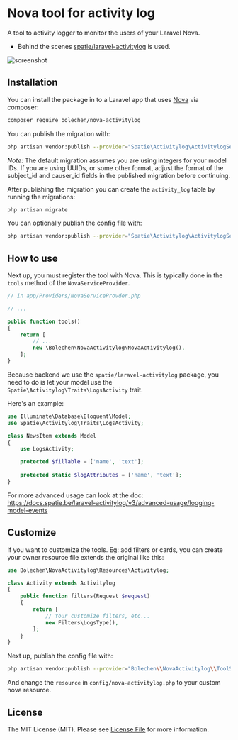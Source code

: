 # Nova tool for activity log

A tool to activity logger to monitor the users of your Laravel Nova.

- Behind the scenes [spatie/laravel-activitylog](https://github.com/spatie/laravel-activitylog) is used.

![screenshot](https://raw.githubusercontent.com/bolechen/nova-activitylog/master/docs/screenshot.png?20190308)


## Installation

You can install the package in to a Laravel app that uses [Nova](https://nova.laravel.com) via composer:

```bash
composer require bolechen/nova-activitylog
```

You can publish the migration with:
```bash
php artisan vendor:publish --provider="Spatie\Activitylog\ActivitylogServiceProvider" --tag="migrations"
```

*Note*: The default migration assumes you are using integers for your model IDs. If you are using UUIDs, or some other format, adjust the format of the subject_id and causer_id fields in the published migration before continuing.


After publishing the migration you can create the `activity_log` table by running the migrations:

```bash
php artisan migrate
```

You can optionally publish the config file with:

```bash
php artisan vendor:publish --provider="Spatie\Activitylog\ActivitylogServiceProvider" --tag="config"
```

## How to use

Next up, you must register the tool with Nova. This is typically done in the `tools` method of the `NovaServiceProvider`.

```php
// in app/Providers/NovaServiceProvder.php

// ...

public function tools()
{
    return [
        // ...
        new \Bolechen\NovaActivitylog\NovaActivitylog(),
    ];
}
```

Because backend we use the `spatie/laravel-activitylog` package, you need to do is let your model use the `Spatie\Activitylog\Traits\LogsActivity` trait.

Here's an example:

```php
use Illuminate\Database\Eloquent\Model;
use Spatie\Activitylog\Traits\LogsActivity;

class NewsItem extends Model
{
    use LogsActivity;

    protected $fillable = ['name', 'text'];
    
    protected static $logAttributes = ['name', 'text'];
}
```

For more advanced usage can look at the doc: https://docs.spatie.be/laravel-activitylog/v3/advanced-usage/logging-model-events


## Customize

If you want to customize the tools. Eg: add filters or cards, you can create your owner resource file extends the original like this:

```php
use Bolechen\NovaActivitylog\Resources\Activitylog;

class Activity extends Activitylog
{
    public function filters(Request $request)
    {
        return [
            // Your customize filters, etc...
            new Filters\LogsType(),
        ];
    }
}
```

Next up, publish the config file with:

```bash
php artisan vendor:publish --provider="Bolechen\\NovaActivitylog\\ToolServiceProvider" --tag="config"
```

And change the `resource` in `config/nova-activitylog.php` to your custom nova resource.

## License

The MIT License (MIT). Please see [License File](LICENSE) for more information.
